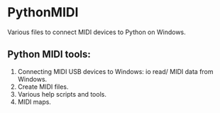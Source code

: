 # PythonMIDI
Various files to connect MIDI devices to Python on Windows.

Python MIDI tools:
------------------

1. Connecting MIDI USB devices to Windows: io read/ MIDI data from Windows.
2. Create MIDI files.
3. Various help scripts and tools.
4. MIDI maps.
